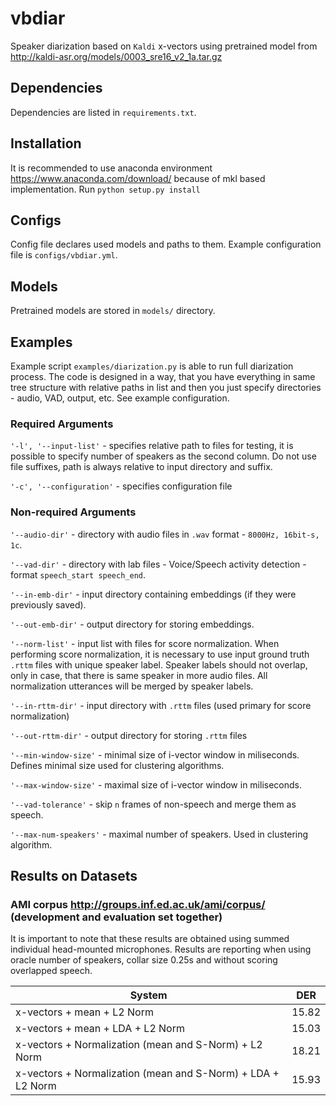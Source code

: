 # vbdiar

Speaker diarization based on `Kaldi` x-vectors using pretrained model from http://kaldi-asr.org/models/0003_sre16_v2_1a.tar.gz 

## Dependencies

Dependencies are listed in `requirements.txt`.

## Installation

It is recommended to use anaconda environment https://www.anaconda.com/download/ because of mkl based implementation.
Run `python setup.py install`

## Configs

Config file declares used models and paths to them. Example configuration file is `configs/vbdiar.yml`.

## Models

Pretrained models are stored in `models/` directory.

## Examples

Example script `examples/diarization.py` is able to run full diarization process. The code is designed in a way, that you have everything in same tree structure with relative paths in list and then you just specify directories - audio, VAD, output, etc. See example configuration.

### Required Arguments

`'-l', '--input-list'` - specifies relative path to files for testing, it is possible to specify number of speakers as the second column. Do not use file suffixes, path is always relative to input directory and suffix. 

`'-c', '--configuration'` - specifies configuration file

### Non-required Arguments

`'--audio-dir'` - directory with audio files in `.wav` format - `8000Hz, 16bit-s, 1c`.

`'--vad-dir'` - directory with lab files - Voice/Speech activity detection - format `speech_start speech_end`.

`'--in-emb-dir'` - input directory containing embeddings (if they were previously saved).

`'--out-emb-dir'` - output directory for storing embeddings.

`'--norm-list'` - input list with files for score normalization. When performing score normalization, it is necessary to use input ground truth `.rttm` files with unique speaker label. Speaker labels should not overlap, only in case, that there is same speaker in more audio files. All normalization utterances will be merged by speaker labels.

`'--in-rttm-dir'` - input directory with `.rttm` files (used primary for score normalization)

`'--out-rttm-dir'` - output directory for storing `.rttm` files

`'--min-window-size'` - minimal size of i-vector window in miliseconds. Defines minimal size used for clustering algorithms.

`'--max-window-size'` - maximal size of i-vector window in miliseconds.

`'--vad-tolerance'` - skip `n` frames of non-speech and merge them as speech.

`'--max-num-speakers'` - maximal number of speakers. Used in clustering algorithm.

## Results on Datasets

### AMI corpus http://groups.inf.ed.ac.uk/ami/corpus/ (development and evaluation set together)
It is important to note that these results are obtained using summed individual head-mounted microphones. Results are reporting when using oracle number of speakers, collar size 0.25s and without scoring overlapped speech.

| System                                                                 | DER   |
|------------------------------------------------------------------------|-------|
| x-vectors + mean + L2 Norm                                             | 15.82 |
| x-vectors + mean + LDA + L2 Norm                                       | 15.03 |
| x-vectors + Normalization (mean and S-Norm) + L2 Norm                  | 18.21 |
| x-vectors + Normalization (mean and S-Norm) + LDA + L2 Norm            | 15.93 |
